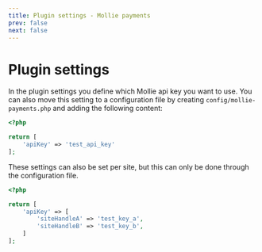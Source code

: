 ```yaml
---
title: Plugin settings - Mollie payments
prev: false
next: false
---
```


# Plugin settings

In the plugin settings you define which Mollie api key you want to use. You can also move this setting to a configuration file by creating ``config/mollie-payments.php`` and adding the following content:

```php
<?php

return [
    'apiKey' => 'test_api_key'
];
```

These settings can also be set per site, but this can only be done through the configuration file.

```php
<?php

return [
    'apiKey' => [
        'siteHandleA' => 'test_key_a',
        'siteHandleB' => 'test_key_b',
    ]   
];
```